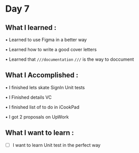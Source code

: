 # Day 7

## What I learned :

• Learned to use Figma in a better way

• Learned how to write a good cover letters

• Learned that `///documentation` `///` is the way to doccument 

## What I Accomplished :

• I finished lets skate SignIn Unit tests

• I Finished details VC

• I finished list of to do in iCookPad

• I got 2 proposals on UpWork

## What I want to learn :

- [ ] I want to learn Unit test in the perfect way
